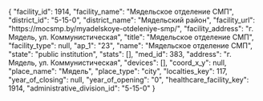 {
    "facility_id": 1914,
    "facility_name": "Мядельское отделение СМП",
    "district_id": "5-15-0",
    "district_name": "Мядельский район",
    "facility_url": "https:\/\/mocsmp.by\/myadelskoye-otdeleniye-smp\/",
    "facility_address": "г. Мядель, ул. Коммунистическая",
    "title": "Мядельское отделение СМП",
    "facility_type": null,
    "ap_1": "23",
    "name": "Мядельское отделение СМП",
    "state": "public institution",
    "stats": [],
    "med_id": 383,
    "address": "г. Мядель, ул. Коммунистическая",
    "devices": [],
    "coord_x_y": null,
    "place_name": "Мядель",
    "place_type": "city",
    "localties_key": 117,
    "year_of_closing": null,
    "year_of_opening": "0",
    "healthcare_facility_key": 1914,
    "administrative_division_id": "5-15-0"
}